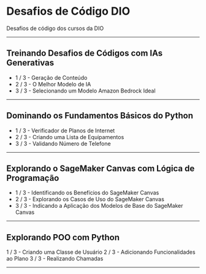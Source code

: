 # Desafios de Código DIO

Desafios de código dos cursos da DIO

---

## Treinando Desafios de Códigos com IAs Generativas

- 1 / 3 - Geração de Conteúdo
- 2 / 3 - O Melhor Modelo de IA
- 3 / 3 - Selecionando um Modelo Amazon Bedrock Ideal

---

## Dominando os Fundamentos Básicos do Python

- 1 / 3 - Verificador de Planos de Internet
- 2 / 3 - Criando uma Lista de Equipamentos
- 3 / 3 - Validando Número de Telefone

---

## Explorando o SageMaker Canvas com Lógica de Programação

- 1 / 3 - Identificando os Benefícios do SageMaker Canvas
- 2 / 3 - Explorando os Casos de Uso do SageMaker Canvas
- 3 / 3 - Indicando a Aplicação dos Modelos de Base do SageMaker Canvas

---

## Explorando POO com Python

1 / 3 - Criando uma Classe de Usuário
2 / 3 - Adicionando Funcionalidades ao Plano
3 / 3 - Realizando Chamadas

---





